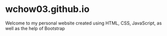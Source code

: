 # wchow03.github.io
Welcome to my personal website created using HTML, CSS, JavaScript, as well as the help of Bootstrap